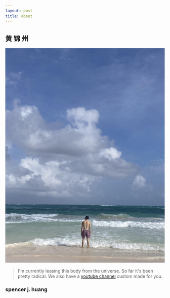```yaml
---
layout: post
title: about
---
```

## 黄 锦 州 
![a picture of me](assets\images\spencer2.jpg)
>  I'm currently leasing this body from the universe. So far it's been pretty radical. We also have a <a href="https://www.youtube.com/channel/UCX47DuX1PfNaLGWleFEHtLw" target="_blank">youtube channel</a> custom made for you.
### spencer j. huang  
